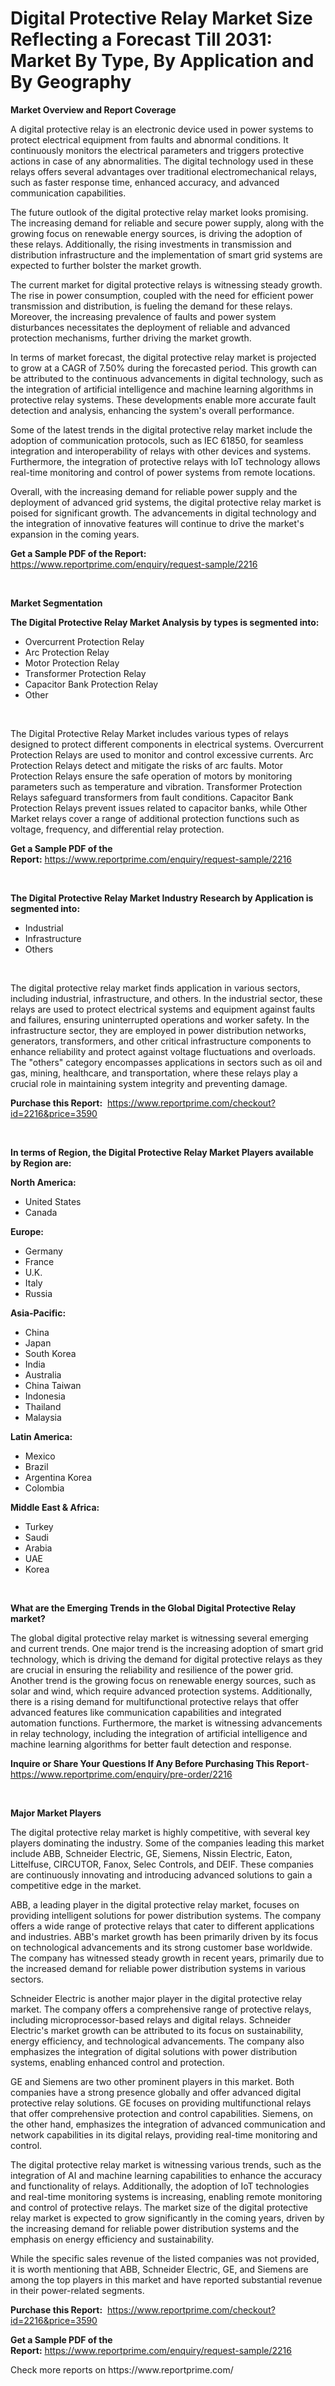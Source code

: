 <p><h1>Digital Protective Relay Market Size Reflecting a Forecast Till 2031: Market By Type, By Application and By Geography</h1></p><p><strong>Market Overview and Report Coverage</strong></p>
<p><p>A digital protective relay is an electronic device used in power systems to protect electrical equipment from faults and abnormal conditions. It continuously monitors the electrical parameters and triggers protective actions in case of any abnormalities. The digital technology used in these relays offers several advantages over traditional electromechanical relays, such as faster response time, enhanced accuracy, and advanced communication capabilities.</p><p>The future outlook of the digital protective relay market looks promising. The increasing demand for reliable and secure power supply, along with the growing focus on renewable energy sources, is driving the adoption of these relays. Additionally, the rising investments in transmission and distribution infrastructure and the implementation of smart grid systems are expected to further bolster the market growth.</p><p>The current market for digital protective relays is witnessing steady growth. The rise in power consumption, coupled with the need for efficient power transmission and distribution, is fueling the demand for these relays. Moreover, the increasing prevalence of faults and power system disturbances necessitates the deployment of reliable and advanced protection mechanisms, further driving the market growth.</p><p>In terms of market forecast, the digital protective relay market is projected to grow at a CAGR of 7.50% during the forecasted period. This growth can be attributed to the continuous advancements in digital technology, such as the integration of artificial intelligence and machine learning algorithms in protective relay systems. These developments enable more accurate fault detection and analysis, enhancing the system's overall performance.</p><p>Some of the latest trends in the digital protective relay market include the adoption of communication protocols, such as IEC 61850, for seamless integration and interoperability of relays with other devices and systems. Furthermore, the integration of protective relays with IoT technology allows real-time monitoring and control of power systems from remote locations.</p><p>Overall, with the increasing demand for reliable power supply and the deployment of advanced grid systems, the digital protective relay market is poised for significant growth. The advancements in digital technology and the integration of innovative features will continue to drive the market's expansion in the coming years.</p></p>
<p><strong>Get a Sample PDF of the Report:</strong> <a href="https://www.reportprime.com/enquiry/request-sample/2216">https://www.reportprime.com/enquiry/request-sample/2216</a></p>
<p>&nbsp;</p>
<p><strong>Market Segmentation</strong></p>
<p><strong>The Digital Protective Relay Market Analysis by types is segmented into:</strong></p>
<p><ul><li>Overcurrent Protection Relay</li><li>Arc Protection Relay</li><li>Motor Protection Relay</li><li>Transformer Protection Relay</li><li>Capacitor Bank Protection Relay</li><li>Other</li></ul></p>
<p>&nbsp;</p>
<p><p>The Digital Protective Relay Market includes various types of relays designed to protect different components in electrical systems. Overcurrent Protection Relays are used to monitor and control excessive currents. Arc Protection Relays detect and mitigate the risks of arc faults. Motor Protection Relays ensure the safe operation of motors by monitoring parameters such as temperature and vibration. Transformer Protection Relays safeguard transformers from fault conditions. Capacitor Bank Protection Relays prevent issues related to capacitor banks, while Other Market relays cover a range of additional protection functions such as voltage, frequency, and differential relay protection.</p></p>
<p><strong>Get a Sample PDF of the Report:</strong>&nbsp;<a href="https://www.reportprime.com/enquiry/request-sample/2216">https://www.reportprime.com/enquiry/request-sample/2216</a></p>
<p>&nbsp;</p>
<p><strong>The Digital Protective Relay Market Industry Research by Application is segmented into:</strong></p>
<p><ul><li>Industrial</li><li>Infrastructure</li><li>Others</li></ul></p>
<p>&nbsp;</p>
<p><p>The digital protective relay market finds application in various sectors, including industrial, infrastructure, and others. In the industrial sector, these relays are used to protect electrical systems and equipment against faults and failures, ensuring uninterrupted operations and worker safety. In the infrastructure sector, they are employed in power distribution networks, generators, transformers, and other critical infrastructure components to enhance reliability and protect against voltage fluctuations and overloads. The "others" category encompasses applications in sectors such as oil and gas, mining, healthcare, and transportation, where these relays play a crucial role in maintaining system integrity and preventing damage.</p></p>
<p><strong>Purchase this Report:</strong>&nbsp; <a href="https://www.reportprime.com/checkout?id=2216&price=3590">https://www.reportprime.com/checkout?id=2216&price=3590</a></p>
<p>&nbsp;</p>
<p><strong>In terms of Region, the Digital Protective Relay Market Players available by Region are:</strong></p>
<p>
    <p> <strong> North America: </strong>
        <ul>
            <li>United States</li>
            <li>Canada</li>
        </ul>
        </p> 
    <p> <strong> Europe: </strong>
        <ul>
            <li>Germany</li>
            <li>France</li>
            <li>U.K.</li>
            <li>Italy</li>
            <li>Russia</li>
        </ul>
        </p> 
    <p> <strong> Asia-Pacific: </strong>
        <ul>
            <li>China</li>
            <li>Japan</li>
            <li>South Korea</li>
            <li>India</li>
            <li>Australia</li>
            <li>China Taiwan</li>
            <li>Indonesia</li>
            <li>Thailand</li>
            <li>Malaysia</li>
        </ul>
        </p> 
    <p> <strong> Latin America: </strong>
        <ul>
            <li>Mexico</li>
            <li>Brazil</li>
            <li>Argentina Korea</li>
            <li>Colombia</li>
        </ul>
        </p> 
    <p> <strong> Middle East & Africa: </strong>
        <ul>
            <li>Turkey</li>
            <li>Saudi</li>
            <li>Arabia</li>
            <li>UAE</li>
            <li>Korea</li>
        </ul>
    </p>
    </p>
<p>&nbsp;</p>
<p><strong>What are the Emerging Trends in the Global Digital Protective Relay market?</strong></p>
<p><p>The global digital protective relay market is witnessing several emerging and current trends. One major trend is the increasing adoption of smart grid technology, which is driving the demand for digital protective relays as they are crucial in ensuring the reliability and resilience of the power grid. Another trend is the growing focus on renewable energy sources, such as solar and wind, which require advanced protection systems. Additionally, there is a rising demand for multifunctional protective relays that offer advanced features like communication capabilities and integrated automation functions. Furthermore, the market is witnessing advancements in relay technology, including the integration of artificial intelligence and machine learning algorithms for better fault detection and response.</p></p>
<p><strong>Inquire or Share Your Questions If Any Before Purchasing This Report</strong>- <a href="https://www.reportprime.com/enquiry/pre-order/2216">https://www.reportprime.com/enquiry/pre-order/2216</a></p>
<p>&nbsp;</p>
<p><strong>Major Market Players</strong></p>
<p><p>The digital protective relay market is highly competitive, with several key players dominating the industry. Some of the companies leading this market include ABB, Schneider Electric, GE, Siemens, Nissin Electric, Eaton, Littelfuse, CIRCUTOR, Fanox, Selec Controls, and DEIF. These companies are continuously innovating and introducing advanced solutions to gain a competitive edge in the market.</p><p>ABB, a leading player in the digital protective relay market, focuses on providing intelligent solutions for power distribution systems. The company offers a wide range of protective relays that cater to different applications and industries. ABB's market growth has been primarily driven by its focus on technological advancements and its strong customer base worldwide. The company has witnessed steady growth in recent years, primarily due to the increased demand for reliable power distribution systems in various sectors.</p><p>Schneider Electric is another major player in the digital protective relay market. The company offers a comprehensive range of protective relays, including microprocessor-based relays and digital relays. Schneider Electric's market growth can be attributed to its focus on sustainability, energy efficiency, and technological advancements. The company also emphasizes the integration of digital solutions with power distribution systems, enabling enhanced control and protection.</p><p>GE and Siemens are two other prominent players in this market. Both companies have a strong presence globally and offer advanced digital protective relay solutions. GE focuses on providing multifunctional relays that offer comprehensive protection and control capabilities. Siemens, on the other hand, emphasizes the integration of advanced communication and network capabilities in its digital relays, providing real-time monitoring and control.</p><p>The digital protective relay market is witnessing various trends, such as the integration of AI and machine learning capabilities to enhance the accuracy and functionality of relays. Additionally, the adoption of IoT technologies and real-time monitoring systems is increasing, enabling remote monitoring and control of protective relays. The market size of the digital protective relay market is expected to grow significantly in the coming years, driven by the increasing demand for reliable power distribution systems and the emphasis on energy efficiency and sustainability.</p><p>While the specific sales revenue of the listed companies was not provided, it is worth mentioning that ABB, Schneider Electric, GE, and Siemens are among the top players in this market and have reported substantial revenue in their power-related segments.</p></p>
<p><strong>Purchase this Report:</strong>&nbsp;&nbsp;<a href="https://www.reportprime.com/checkout?id=2216&price=3590">https://www.reportprime.com/checkout?id=2216&price=3590</a></p>
<p></p>
<p><strong>Get a Sample PDF of the Report:</strong>&nbsp;<a href="https://www.reportprime.com/enquiry/request-sample/2216">https://www.reportprime.com/enquiry/request-sample/2216</a></p>
<p>Check more reports on https://www.reportprime.com/</p>